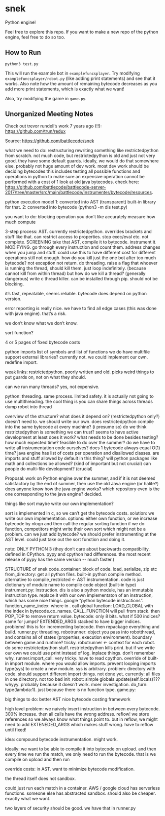# snek

Python engine!

Feel free to explore this repo. If you want to make a new repo of the python engine, feel free to do so too.

## How to Run

```
python3 test.py
```

This will run the example bot in `examplefuncsplayer`. Try modifying `examplefuncsplayer/robot.py` (like adding print statements) and see that it works. Also note how the amount of remaining bytecode decreases as you add more print statements, which is exactly what we want!

Also, try modifying the game in `game.py`. 


## Unorganized Meeting Notes

Check out trevor rundell’s work 7 years ago (!!): https://github.com/trun/redux

Source: https://github.com/battlecode/snek

what we need to do:
restructuring
rewriting something like restrictedpython from scratch. 
not much code, but restrictedpython is old and just not very good.
they have some default guards. ideally, we would do that somewhere else. probably not huge amount of dev work.
most dev work should be deciding bytecodes
this includes testing all possible functions and operations in python to make sure an expensive operation cannot be performed with a cost of 1
look at old java bytecodes. check here: https://github.com/battlecode/battlecode-server-2017/tree/master/src/main/battlecode/instrumenter/bytecode/resources.



python execution model
1: converted into AST (transparent) built-in library for that.
2: converted into bytecode (python3 -m dis test.py)

you want to do:
blocking operation you don’t like
accurately measure how much compute

3-step process:
AST. currently restrictedpython. overrides brackets and stuff like that. can restrict access to properties. stop exec/eval etc. not complete. SCREENING
take that AST, compile it to bytecode. instrument it. MODIFYING. go through every instruction and count them. address changes when you jump and stuff.
could use this to have different cost for different operations
still not enough. how do you kill just the one bot after too much bytecode? not exception not return. do threading. raise a flag that whoever is running the thread, should kill them. just loop indefinitely. (because cannot kill from within thread)
but how do we kill a thread? (generally dangerous)
write c thread killer. can be installed through pip. should not be blocking.


it’s fast, repeatable, seems reliable. bytecode does depend on python version.

error reporting is really nice. we have to find all edge cases (this was done with java engine). that’s a risk.

we don’t know what we don’t know.

sort function?

4 or 5 pages of fixed bytecode costs

python imports
list of symbols and list of functions
we do have multifile support
external libraries?
currently not.
we could implement our own.
redefine import.

weak links:
restrictedpython. poorly written and old. picks weird things to put guards on, not on what they should.

can we run many threads?
yes, not expensive.

python:
threading. same process. limited safety. it is actually not going to use multithreading.
the cool thing is you can share things across threads
dump robot into thread



overview of the structure?
what does it depend on? (restrictedpython only?)
doesn’t need to. we should write our own.
does restrictedpython compile into the same bytecode at every machine? (i presume so)
do we think restrictedpython is something we can trust? seems to have active development at least
does it work?
what needs to be done besides testing?
how much expected time? feasible to do over the summer?
do we have to write all instrumentation code ourselves?
does 1 bytecode always equal O(1) time?
java engine has list of costs per operation and disallowed classes. are imports and stuff allowed by default in this thing? will python packages like math and collections be allowed? (kind of important but not crucial)
can people do multi-file development? (crucial)



Proposal: work on Python engine over the summer, and if it is not deemed satisfactory by the end of summer, then use the old Java engine (or halite?)
does anyone know how the java engine works? which repository even is the one corresponding to the java engine?
decided.

things like sort
maybe write our own implementation?

sort is implemented in c, so we can’t get the bytecode costs.
solution: we write our own implementation.
options: either own function, or we increase bytecode by nlogn and then call the regular sorting function
if we do function, competitors might write their own sort which might not be a problem.
can we just add bytecode?
we should prefer instrumenting at the AST level. could just take out the sort function and doing it.

note: ONLY PYTHON 3
(they don’t care about backwards compatibility. defined in CPython. pypy and cpython had differences. the most recent release of pypy has the same version -- much faster.)

STRUCTURE of snek
code_container: block of code. load, serialize, zip etc
from_directory: get all python files. built-in python compile method. alternative to compile_restricted <- AST instrumentation.
code is just dictionary of module name to compile code object (built-in type)
instrument.py: Instruction. dis is also a python module, has an immutable instruction type. replace it with our own implementaton of an instruction, which has some nice things.
google “python bytecode instructions”. 
function_name_index: where in . call global function: LOAD_GLOBAL with the index in bytecode.co_names. CALL_FUNCTION will pull from stack. then POP_TOP to remove return value.
bytecode: only 8 bits. what if 500 indices? same for jumps?
EXTENDED_ARGS stacked to have bigger indices.
problems!
this is for incrementing bytecode.
then repackage everything and build.
runner.py: threading. robotrunner: object you pass into robotthread, and contains all of states (properties, execution environment). boundary between game and runtime? tricky.
robotrunner <- context for each robot. do some restrictedpython stuff.
restrictedpython kills print. but if we write our own we could use print instead of log.
inplace things. don’t remember why.
runner.import_call: very tricky. have to read cpython.
override of built-in import module. where you would allow imports.
prevent looping imports
type(sys) to create a new module. sys is arbitrary.
problem: directory with code.
should support different import things. not done yet.
currently: all files in one directory. not too bad
init_robot: simple
globals.update(self.locals)???
whyyy. probably because it doesn’t work. moer investigation.
do_turn: type(lambda:1). just because there is no function type.
game.py:

big things to do:
better AST
nice bytecode costing framework


high level problem:
we naively insert instruction in between every bytecode. 300% increase.
then all calls have the wrong address. reflow! we store references so we always know what things point to. but in reflow, we might need to add EXTENEDED_ARGS which makes stuff wrong. have to reflow until fixed!


idea: compound bytecode instrumentation. might work.


ideally: we want to be able to compile it into bytecode on upload. and then every time we run the match, we only need to run the bytecode. that is we compile on upload and then run


override costs: in AST. want to minimize bytecode modification.


the thread itself does not sandbox.

could just run each match in a container. AWS / google cloud has serverless functions. someone else has abstracted sandbox. should also be cheaper. exactly what we want.

two layers of security should be good. we have that in runner.py
